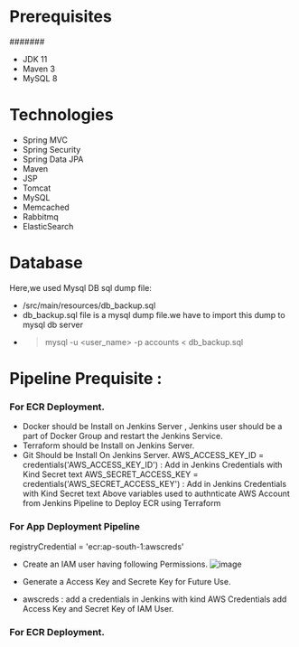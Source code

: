 # Prerequisites
#######
- JDK 11 
- Maven 3 
- MySQL 8

# Technologies 
- Spring MVC
- Spring Security
- Spring Data JPA
- Maven
- JSP
- Tomcat
- MySQL
- Memcached
- Rabbitmq
- ElasticSearch
# Database
Here,we used Mysql DB 
sql dump file:
- /src/main/resources/db_backup.sql
- db_backup.sql file is a mysql dump file.we have to import this dump to mysql db server
- > mysql -u <user_name> -p accounts < db_backup.sql

# Pipeline Prequisite : 
### For ECR Deployment.
- Docker should be Install on Jenkins Server , Jenkins user should be a part of Docker Group and restart the Jenkins Service.
- Terraform should be Install on Jenkins Server.
- Git Should be Install On Jenkins Server.
    AWS_ACCESS_KEY_ID     = credentials('AWS_ACCESS_KEY_ID') : Add in Jenkins Credentials with Kind Secret text
    AWS_SECRET_ACCESS_KEY = credentials('AWS_SECRET_ACCESS_KEY') : Add in Jenkins Credentials with Kind Secret text
    Above variables used to authnticate AWS Account from Jenkins Pipeline to Deploy ECR using Terraform
  
### For App Deployment Pipeline
registryCredential = 'ecr:ap-south-1:awscreds' 
 - Create an IAM user having following Permissions.
   ![image](https://github.com/user-attachments/assets/05ea5503-0450-4417-ad56-90bbaa051008)

- Generate a Access Key and Secrete Key for Future Use.
- awscreds : add a credentials in Jenkins with kind AWS Credentials add Access Key and Secret Key of IAM User.

### For ECR Deployment.



